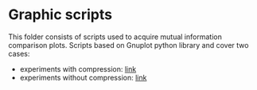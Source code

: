 # Graphic scripts

This folder consists of scripts used to acquire mutual information comparison plots.
Scripts based on Gnuplot python library and cover two cases:

- experiments with compression: [link](./estcomprmi_mi)
- experiments without compression: [link](./estmi_mi)